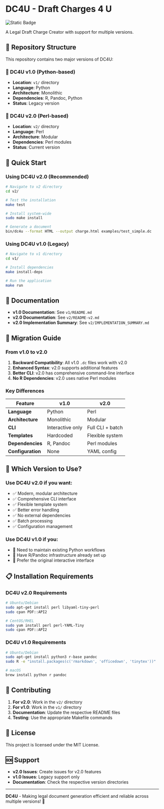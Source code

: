 # DC4U - Draft Charges 4 U

![Static Badge](https://img.shields.io/badge/DC4U-multi--version-blue)

A Legal Draft Charge Creator with support for multiple versions.

## 📁 Repository Structure

This repository contains two major versions of DC4U:

### 🐍 **DC4U v1.0** (Python-based)
- **Location**: `v1/` directory
- **Language**: Python
- **Architecture**: Monolithic
- **Dependencies**: R, Pandoc, Python
- **Status**: Legacy version

### 🐪 **DC4U v2.0** (Perl-based)
- **Location**: `v2/` directory  
- **Language**: Perl
- **Architecture**: Modular
- **Dependencies**: Perl modules
- **Status**: Current version

## 🚀 Quick Start

### Using DC4U v2.0 (Recommended)

```bash
# Navigate to v2 directory
cd v2/

# Test the installation
make test

# Install system-wide
sudo make install

# Generate a document
bin/dc4u --format HTML --output charge.html examples/test_simple.dc
```

### Using DC4U v1.0 (Legacy)

```bash
# Navigate to v1 directory
cd v1/

# Install dependencies
make install-deps

# Run the application
make run
```

## 📖 Documentation

- **v1.0 Documentation**: See `v1/README.md`
- **v2.0 Documentation**: See `v2/README-v2.md`
- **v2.0 Implementation Summary**: See `v2/IMPLEMENTATION_SUMMARY.md`

## 🔄 Migration Guide

### From v1.0 to v2.0

1. **Backward Compatibility**: All v1.0 `.dc` files work with v2.0
2. **Enhanced Syntax**: v2.0 supports additional features
3. **Better CLI**: v2.0 has comprehensive command-line interface
4. **No R Dependencies**: v2.0 uses native Perl modules

### Key Differences

| Feature | v1.0 | v2.0 |
|---------|------|------|
| **Language** | Python | Perl |
| **Architecture** | Monolithic | Modular |
| **CLI** | Interactive only | Full CLI + batch |
| **Templates** | Hardcoded | Flexible system |
| **Dependencies** | R, Pandoc | Perl modules |
| **Configuration** | None | YAML config |

## 🎯 Which Version to Use?

### Use **DC4U v2.0** if you want:
- ✅ Modern, modular architecture
- ✅ Comprehensive CLI interface
- ✅ Flexible template system
- ✅ Better error handling
- ✅ No external dependencies
- ✅ Batch processing
- ✅ Configuration management

### Use **DC4U v1.0** if you:
- 🔄 Need to maintain existing Python workflows
- 🔄 Have R/Pandoc infrastructure already set up
- 🔄 Prefer the original interactive interface

## 📋 Installation Requirements

### DC4U v2.0 Requirements
```bash
# Ubuntu/Debian
sudo apt-get install perl libyaml-tiny-perl
sudo cpan PDF::API2

# CentOS/RHEL
sudo yum install perl perl-YAML-Tiny
sudo cpan PDF::API2
```

### DC4U v1.0 Requirements
```bash
# Ubuntu/Debian
sudo apt-get install python3 r-base pandoc
sudo R -e "install.packages(c('rmarkdown', 'officedown', 'tinytex'))"

# macOS
brew install python r pandoc
```

## 🤝 Contributing

1. **For v2.0**: Work in the `v2/` directory
2. **For v1.0**: Work in the `v1/` directory
3. **Documentation**: Update the respective README files
4. **Testing**: Use the appropriate Makefile commands

## 📄 License

This project is licensed under the MIT License.

## 🆘 Support

- **v2.0 Issues**: Create issues for v2.0 features
- **v1.0 Issues**: Legacy support only
- **Documentation**: Check the respective version directories

---

**DC4U** - Making legal document generation efficient and reliable across multiple versions! 🚀
